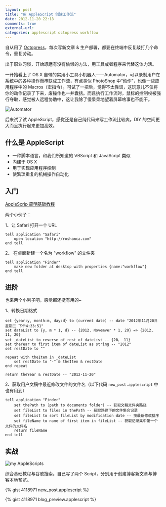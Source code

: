 ```yaml
---
layout: post
title: "用 AppleScript 创建工作流"
date: 2012-11-20 22:18
comments: true
external-url: 
categories: applescript octopress workflow
---
```

自从用了 [Octopress](http://octopress.org)，每次写新文章 & 生产部署，都要在终端中反复敲打几个命令，重复劳动。

出于职业习惯，开始琢磨有没有偷懒的方法，用工具或者程序来代替这体力活。

一开始看上了 OS X 自带的实用小工具小机器人——Automator，可以录制用户在系统中的各种操作而串联成工作流，有点类似 PhotoShop 中“动作”，也像一些应用程序中的 Macros（宏指令）。可试了一把后，觉得不太靠谱，这玩意儿不仅将你的动作记录了下来，废操作也一并囊括。而且执行工作流时，鼠标的控制权被强行夺取，感觉被人远程协助中，这让我除了傻呆呆地望着屏幕啥事也不能干。

![Automator](http://i93.photobucket.com/albums/l57/ShakeSpace/Automator.png)

后来试了试 AppleScript，感觉还是自己纯代码来写工作流比较爽，DIY 的空间更大而且执行起来更加高效。

## 什么是 AppleScript

-	一种脚本语言，和我们所知道的 VBScript 和 JavaScript 类似
-	内建于 OS X
-	用于实现应用程序控制
-	使繁琐重复的机械操作自动化

## 入门

[AppleScrip 简明基础教程](http://ishare.iask.sina.com.cn/f/14009129.html?w=MTQ0MjA5NTIzNg%3D%3D)

两个小例子：

1、让 Safari 打开一个 URL
``` applescript
tell application "Safari"
    open location "http://roshanca.com"
end tell
```

2、 在桌面新建一个名为 "workflow" 的文件夹
``` applescript
tell application "Finder"
    make new folder at desktop with properties {name:"workflow"}
end tell
```

## 进阶

也来两个小列子吧，感觉都还挺有用的~

1、转换日期格式
``` applescript
set {year:y, month:m, day:d} to (current date) -- date "2012年11月20日星期二 下午4:33:51"
set dateList to {y, m * 1, d} -- {2012, Novemver * 1, 20} => {2012, 11, 20}
set _dateList to reverse of rest of dateList -- {20， 11}
set theYear to first item of dateList as string -- "2012"
set restDate to ""

repeat with theItem in _dateList
    set restDate to "-" & theItem & restDate
end repeat

return theYear & restDate -- "2012-11-20"
```

2、获取用户文稿中最近修改文件的文件名（以下代码 `new_post.applescript` 中也有用到）
``` applescript
tell application "Finder"
    set thePath to (path to documents folder) -- 获取文稿文件夹路径
    set fileList to files in thePath -- 获取路径下的文件集合记录
    set fileList to sort fileList by modification date -- 按最新修改排序
    set fileName to name of first item in fileList -- 获取记录集中第一个文件的文件名
    return fileName
end tell
```

## 实战

![my AppleScripts](http://i93.photobucket.com/albums/l57/ShakeSpace/applescript.png)

综合基础教程与谷歌搜索，自己写了两个 Script，分别用于创建博客新文章与博客本地预览。

{% gist 4118971 new_post.applescript %}

{% gist 4118971 blog_preview.applescript %}